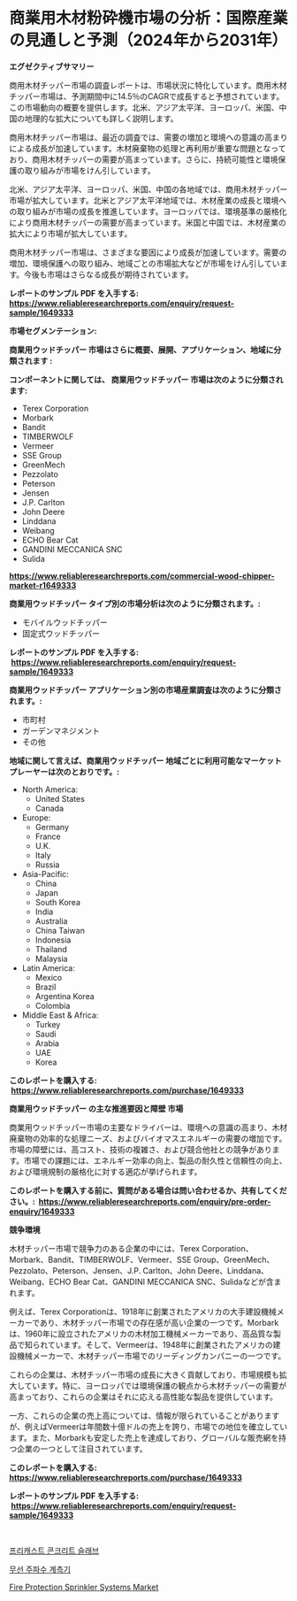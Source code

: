 <p><h1>商業用木材粉砕機市場の分析：国際産業の見通しと予測（2024年から2031年）</h1></p><p><strong>エグゼクティブサマリー</strong></p>
<p><p>商用木材チッパー市場の調査レポートは、市場状況に特化しています。商用木材チッパー市場は、予測期間中に14.5％のCAGRで成長すると予想されています。この市場動向の概要を提供します。北米、アジア太平洋、ヨーロッパ、米国、中国の地理的な拡大についても詳しく説明します。</p><p>商用木材チッパー市場は、最近の調査では、需要の増加と環境への意識の高まりによる成長が加速しています。木材廃棄物の処理と再利用が重要な問題となっており、商用木材チッパーの需要が高まっています。さらに、持続可能性と環境保護の取り組みが市場をけん引しています。</p><p>北米、アジア太平洋、ヨーロッパ、米国、中国の各地域では、商用木材チッパー市場が拡大しています。北米とアジア太平洋地域では、木材産業の成長と環境への取り組みが市場の成長を推進しています。ヨーロッパでは、環境基準の厳格化により商用木材チッパーの需要が高まっています。米国と中国では、木材産業の拡大により市場が拡大しています。</p><p>商用木材チッパー市場は、さまざまな要因により成長が加速しています。需要の増加、環境保護への取り組み、地域ごとの市場拡大などが市場をけん引しています。今後も市場はさらなる成長が期待されています。</p></p>
<p><strong>レポートのサンプル PDF を入手する: <a href="https://www.reliableresearchreports.com/enquiry/request-sample/1649333">https://www.reliableresearchreports.com/enquiry/request-sample/1649333</a></strong></p>
<p><strong>市場セグメンテーション:</strong></p>
<p><strong> 商業用ウッドチッパー 市場はさらに概要、展開、アプリケーション、地域に分類されます :</strong></p>
<p><strong>コンポーネントに関しては、 商業用ウッドチッパー 市場は次のように分類されます: &nbsp;</strong></p>
<p><ul><li>Terex Corporation</li><li>Morbark</li><li>Bandit</li><li>TIMBERWOLF</li><li>Vermeer</li><li>SSE Group</li><li>GreenMech</li><li>Pezzolato</li><li>Peterson</li><li>Jensen</li><li>J.P. Carlton</li><li>John Deere</li><li>Linddana</li><li>Weibang</li><li>ECHO Bear Cat</li><li>GANDINI MECCANICA SNC</li><li>Sulida</li></ul></p>
<p><strong><a href="https://www.reliableresearchreports.com/commercial-wood-chipper-market-r1649333">https://www.reliableresearchreports.com/commercial-wood-chipper-market-r1649333</a></strong></p>
<p><strong> 商業用ウッドチッパー タイプ別の市場分析は次のように分類されます。:</strong></p>
<p><ul><li>モバイルウッドチッパー</li><li>固定式ウッドチッパー</li></ul></p>
<p><strong>レポートのサンプル PDF を入手する: &nbsp;<a href="https://www.reliableresearchreports.com/enquiry/request-sample/1649333">https://www.reliableresearchreports.com/enquiry/request-sample/1649333</a></strong></p>
<p><strong> 商業用ウッドチッパー アプリケーション別の市場産業調査は次のように分類されます。:</strong></p>
<p><ul><li>市町村</li><li>ガーデンマネジメント</li><li>その他</li></ul></p>
<p><strong>地域に関して言えば、商業用ウッドチッパー 地域ごとに利用可能なマーケットプレーヤーは次のとおりです。:</strong></p>
<p><ul>
    <li>
        North America:
        <ul>
            <li>United States</li>
            <li>Canada</li>
        </ul>
    </li>
    <li>
        Europe:
        <ul>
            <li>Germany</li>
            <li>France</li>
            <li>U.K.</li>
            <li>Italy</li>
            <li>Russia</li>
        </ul>
    </li>
    <li>
        Asia-Pacific:
        <ul>
            <li>China</li>
            <li>Japan</li>
            <li>South Korea</li>
            <li>India</li>
            <li>Australia</li>
            <li>China Taiwan</li>
            <li>Indonesia</li>
            <li>Thailand</li>
            <li>Malaysia</li>
        </ul>
    </li>
    <li>
        Latin America:
        <ul>
            <li>Mexico</li>
            <li>Brazil</li>
            <li>Argentina Korea</li>
            <li>Colombia</li>
        </ul>
    </li>
    <li>
        Middle East & Africa:
        <ul>
            <li>Turkey</li>
            <li>Saudi</li>
            <li>Arabia</li>
            <li>UAE</li>
            <li>Korea</li>
        </ul>
    </li>
    </ul></p>
<p><strong>このレポートを購入する: &nbsp;<a href="https://www.reliableresearchreports.com/purchase/1649333">https://www.reliableresearchreports.com/purchase/1649333</a></strong></p>
<p><strong>商業用ウッドチッパー の主な推進要因と障壁 市場</strong></p>
<p><p>商業用ウッドチッパー市場の主要なドライバーは、環境への意識の高まり、木材廃棄物の効率的な処理ニーズ、およびバイオマスエネルギーの需要の増加です。市場の障壁には、高コスト、技術の複雑さ、および競合他社との競争があります。市場での課題には、エネルギー効率の向上、製品の耐久性と信頼性の向上、および環境規制の厳格化に対する適応が挙げられます。</p></p>
<p><strong>このレポートを購入する前に、質問がある場合は問い合わせるか、共有してください。:&nbsp; <a href="https://www.reliableresearchreports.com/enquiry/pre-order-enquiry/1649333">https://www.reliableresearchreports.com/enquiry/pre-order-enquiry/1649333</a></strong></p>
<p><strong>競争環境</strong></p>
<p><p>木材チッパー市場で競争力のある企業の中には、Terex Corporation、Morbark、Bandit、TIMBERWOLF、Vermeer、SSE Group、GreenMech、Pezzolato、Peterson、Jensen、J.P. Carlton、John Deere、Linddana、Weibang、ECHO Bear Cat、GANDINI MECCANICA SNC、Sulidaなどが含まれます。</p><p>例えば、Terex Corporationは、1918年に創業されたアメリカの大手建設機械メーカーであり、木材チッパー市場での存在感が高い企業の一つです。Morbarkは、1960年に設立されたアメリカの木材加工機械メーカーであり、高品質な製品で知られています。そして、Vermeerは、1948年に創業されたアメリカの建設機械メーカーで、木材チッパー市場でのリーディングカンパニーの一つです。</p><p>これらの企業は、木材チッパー市場の成長に大きく貢献しており、市場規模も拡大しています。特に、ヨーロッパでは環境保護の観点から木材チッパーの需要が高まっており、これらの企業はそれに応える高性能な製品を提供しています。</p><p>一方、これらの企業の売上高については、情報が限られていることがありますが、例えばVermeerは年間数十億ドルの売上を誇り、市場での地位を確立しています。また、Morbarkも安定した売上を達成しており、グローバルな販売網を持つ企業の一つとして注目されています。</p></p>
<p><strong>このレポートを購入する: &nbsp; <a href="https://www.reliableresearchreports.com/purchase/1649333">https://www.reliableresearchreports.com/purchase/1649333</a></strong></p>
<p><strong>レポートのサンプル PDF を入手する: &nbsp;<a href="https://www.reliableresearchreports.com/enquiry/request-sample/1649333">https://www.reliableresearchreports.com/enquiry/request-sample/1649333</a></strong><strong></strong></p>
<p>&nbsp;</p>
<p><p><a href="https://github.com/royErdmtyan906778/Market-Research-Report-List-1/blob/main/366685426049.md">프리캐스트 콘크리트 슬래브</a></p><p><a href="https://github.com/Maeennan456456/Market-Research-Report-List-1/blob/main/808360826048.md">무선 주파수 계측기</a></p><p><a href="https://github.com/kathiaseamanalvaradovlprc2h/Market-Research-Report-List-2/blob/main/fire-protection-sprinkler-systems-market.md">Fire Protection Sprinkler Systems Market</a></p></p>